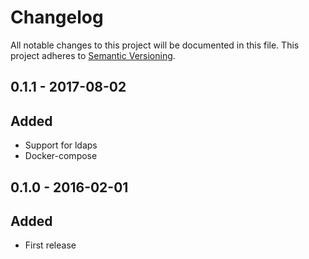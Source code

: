 # Changelog

All notable changes to this project will be documented in this file.
This project adheres to [Semantic Versioning](http://semver.org/).

## 0.1.1 - 2017-08-02
## Added
- Support for ldaps
- Docker-compose

## 0.1.0 - 2016-02-01
## Added
- First release